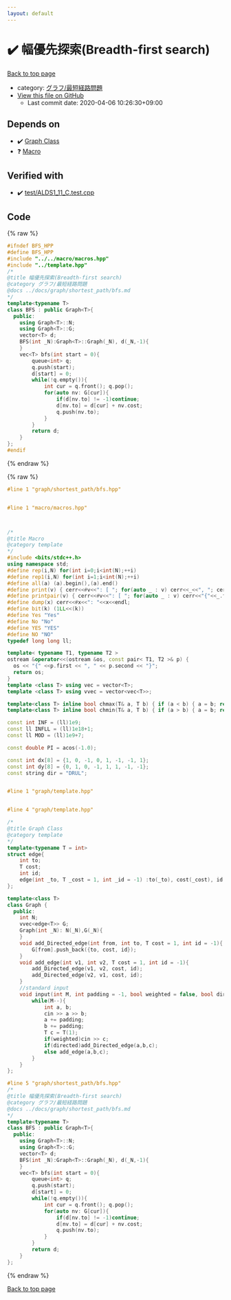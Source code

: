 ```yaml
---
layout: default
---
```


<!-- mathjax config similar to math.stackexchange -->
<script type="text/javascript" async
  src="https://cdnjs.cloudflare.com/ajax/libs/mathjax/2.7.5/MathJax.js?config=TeX-MML-AM_CHTML">
</script>
<script type="text/x-mathjax-config">
  MathJax.Hub.Config({
    TeX: { equationNumbers: { autoNumber: "AMS" }},
    tex2jax: {
      inlineMath: [ ['$','$'] ],
      processEscapes: true
    },
    "HTML-CSS": { matchFontHeight: false },
    displayAlign: "left",
    displayIndent: "2em"
  });
</script>

<script type="text/javascript" src="https://cdnjs.cloudflare.com/ajax/libs/jquery/3.4.1/jquery.min.js"></script>
<script src="https://cdn.jsdelivr.net/npm/jquery-balloon-js@1.1.2/jquery.balloon.min.js" integrity="sha256-ZEYs9VrgAeNuPvs15E39OsyOJaIkXEEt10fzxJ20+2I=" crossorigin="anonymous"></script>
<script type="text/javascript" src="../../../assets/js/copy-button.js"></script>
<link rel="stylesheet" href="../../../assets/css/copy-button.css" />


# :heavy_check_mark: 幅優先探索(Breadth-first search)

<a href="../../../index.html">Back to top page</a>

* category: <a href="../../../index.html#64bd4d1b924015ba12846ca8fcc2a63b">グラフ/最短経路問題</a>
* <a href="{{ site.github.repository_url }}/blob/master/graph/shortest_path/bfs.hpp">View this file on GitHub</a>
    - Last commit date: 2020-04-06 10:26:30+09:00




## Depends on

* :heavy_check_mark: <a href="../template.hpp.html">Graph Class</a>
* :question: <a href="../../macro/macros.hpp.html">Macro</a>


## Verified with

* :heavy_check_mark: <a href="../../../verify/test/ALDS1_11_C.test.cpp.html">test/ALDS1_11_C.test.cpp</a>


## Code

<a id="unbundled"></a>
{% raw %}
```cpp
#ifndef BFS_HPP
#define BFS_HPP
#include "../../macro/macros.hpp"
#include "../template.hpp"
/*
@title 幅優先探索(Breadth-first search)
@category グラフ/最短経路問題
@docs ../docs/graph/shortest_path/bfs.md
*/
template<typename T>
class BFS : public Graph<T>{
  public:
    using Graph<T>::N;
    using Graph<T>::G;
    vector<T> d;
    BFS(int _N):Graph<T>::Graph(_N), d(_N,-1){
    }
    vec<T> bfs(int start = 0){
        queue<int> q;
        q.push(start);
        d[start] = 0;
        while(!q.empty()){
            int cur = q.front(); q.pop();
            for(auto nv: G[cur]){
                if(d[nv.to] != -1)continue;
                d[nv.to] = d[cur] + nv.cost;
                q.push(nv.to);
            }
        }
        return d;
    }
};
#endif
```
{% endraw %}

<a id="bundled"></a>
{% raw %}
```cpp
#line 1 "graph/shortest_path/bfs.hpp"


#line 1 "macro/macros.hpp"



/*
@title Macro
@category template
*/
#include <bits/stdc++.h>
using namespace std;
#define rep(i,N) for(int i=0;i<int(N);++i)
#define rep1(i,N) for(int i=1;i<int(N);++i)
#define all(a) (a).begin(),(a).end()
#define print(v) { cerr<<#v<<": [ "; for(auto _ : v) cerr<<_<<", "; cerr<<"]"<<endl; }
#define printpair(v) { cerr<<#v<<": [ "; for(auto _ : v) cerr<<"{"<<_.first<<","<<_.second<<"}"<<", "; cerr<<"]"<<endl; }
#define dump(x) cerr<<#x<<": "<<x<<endl;
#define bit(k) (1LL<<(k))
#define Yes "Yes"
#define No "No"
#define YES "YES"
#define NO "NO"
typedef long long ll;

template< typename T1, typename T2 >
ostream &operator<<(ostream &os, const pair< T1, T2 >& p) {
  os << "{" <<p.first << ", " << p.second << "}";
  return os;
}
template <class T> using vec = vector<T>;
template <class T> using vvec = vector<vec<T>>;

template<class T> inline bool chmax(T& a, T b) { if (a < b) { a = b; return true; } return false; }
template<class T> inline bool chmin(T& a, T b) { if (a > b) { a = b; return true; } return false; }

const int INF = (ll)1e9;
const ll INFLL = (ll)1e18+1;
const ll MOD = (ll)1e9+7;

const double PI = acos(-1.0);

const int dx[8] = {1, 0, -1, 0, 1, -1, -1, 1};
const int dy[8] = {0, 1, 0, -1, 1, 1, -1, -1};
const string dir = "DRUL";


#line 1 "graph/template.hpp"


#line 4 "graph/template.hpp"

/*
@title Graph Class
@category template
*/
template<typename T = int>
struct edge{
    int to;
    T cost;
    int id;
    edge(int _to, T _cost = 1, int _id = -1) :to(_to), cost(_cost), id(_id) {}
};

template<class T>
class Graph {
  public:
    int N;
    vvec<edge<T>> G;
    Graph(int _N): N(_N),G(_N){
    }
    void add_Directed_edge(int from, int to, T cost = 1, int id = -1){
        G[from].push_back({to, cost, id});
    }
    void add_edge(int v1, int v2, T cost = 1, int id = -1){
        add_Directed_edge(v1, v2, cost, id);
        add_Directed_edge(v2, v1, cost, id);
    }
    //standard input
    void input(int M, int padding = -1, bool weighted = false, bool directed = false){
        while(M--){
            int a, b;
            cin >> a >> b;
            a += padding;
            b += padding;
            T c = T(1);
            if(weighted)cin >> c;
            if(directed)add_Directed_edge(a,b,c);
            else add_edge(a,b,c);
        }
    }
};

#line 5 "graph/shortest_path/bfs.hpp"
/*
@title 幅優先探索(Breadth-first search)
@category グラフ/最短経路問題
@docs ../docs/graph/shortest_path/bfs.md
*/
template<typename T>
class BFS : public Graph<T>{
  public:
    using Graph<T>::N;
    using Graph<T>::G;
    vector<T> d;
    BFS(int _N):Graph<T>::Graph(_N), d(_N,-1){
    }
    vec<T> bfs(int start = 0){
        queue<int> q;
        q.push(start);
        d[start] = 0;
        while(!q.empty()){
            int cur = q.front(); q.pop();
            for(auto nv: G[cur]){
                if(d[nv.to] != -1)continue;
                d[nv.to] = d[cur] + nv.cost;
                q.push(nv.to);
            }
        }
        return d;
    }
};


```
{% endraw %}

<a href="../../../index.html">Back to top page</a>

